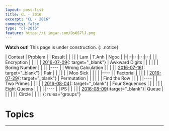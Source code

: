 ```yaml
---
layout: post-list
title: CL - 2016
excerpt: "CL - 2016"
comments: false
type: "cl-2016"
feature: https://i.imgur.com/Ds6S7lJ.png
---
```


**Watch out!** This page is under construction.
{: .notice}

| Contest | Problem | | Result | |
| | | Lam | T.Anh | Ngoc |
|-|:-|:-:|:-:|:-:|
| | Encryption | <span class="fa fa-check"/> | | |
| [2016-07-09](https://drive.google.com/open?id=0B7AyGNQu098WZFkzRzM4Z1l6d00){: target="_blank"} | Awkward Digits | <span class="fa fa-check"/> | | <span class="fa fa-check"/> |
| | Boring Number | <span class="fa fa-check"/> | <span class="fa fa-check"/> | <span class="fa fa-check"/> |
|----
| | Wrong Calculation | <span class="fa fa-check"/> | <span class="fa fa-check"/> | <span class="fa fa-check"/> |
| [2016-07-16](https://drive.google.com/open?id=0B7AyGNQu098WQVNMNXRSQnU0OUk){: target="_blank"} | Pair | | | <span class="fa fa-check"/> |
| | Moo Sick | <span class="fa fa-check"/> | | |
|----
| | Factorial | <span class="fa fa-check"/> | <span class="fa fa-check"/> | |
| [2016-07-29](https://drive.google.com/file/d/0B7AyGNQu098WV2h3cll0SDZQTTA/view?usp=sharing){: target="_blank"} | Permutation | <span class="fa fa-check"/> | | |
| | Find the Row | <span class="fa fa-check"/> | <span class="fa fa-check"/> | |
|----
| | Two Primes | <span class="fa fa-check"/> | <span class="fa fa-check"/> | <span class="fa fa-check"/> |
| [2016-08-04](https://drive.google.com/open?id=0B7AyGNQu098WdnFud011QUY3UXlHY1IxU0ZMeUJaRFYtYURn){: target="_blank"} | Four Sequences | | | |
| | Eight Queens | <span class="fa fa-check"/> | <span class="fa fa-check"/> | <span class="fa fa-check"/> |
|----
| | PS | | | |
| [2016-08-09](https://drive.google.com/open?id=0B7AyGNQu098WTHN6T1J5V0t4bGc){:target="_blank"}| Queue | | | |
| | Circle | | | |
{: rules="groups"}


# Topics
* * *
